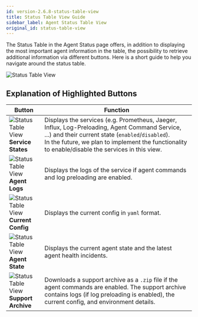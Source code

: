 ```yaml
---
id: version-2.6.8-status-table-view
title: Status Table View Guide
sidebar_label: Agent Status Table View
original_id: status-table-view
---
```


The Status Table in the Agent Status page offers, in addition to displaying the most important agent information in the table, the possibility to retrieve additional information via different buttons.
Here is a short guide to help you navigate around the status table.

![Status Table View](assets/status-table-view-ui.png)

## Explanation of Highlighted Buttons

| Button                                                                          | Function                                                                                                                                                                                                                                                   |
|---------------------------------------------------------------------------------|------------------------------------------------------------------------------------------------------------------------------------------------------------------------------------------------------------------------------------------------------------|
| ![Status Table View](assets/service-states-btn.png)<br /> **Service States**    | Displays the services (e.g. Prometheus, Jaeger, Influx, Log-Preloading, Agent Command Service, ...) and their current state (`enabled`/`disabled`).<br />In the future, we plan to implement the functionality to enable/disable the services in this view. |
| ![Status Table View](assets/logs-btn.png)<br /> **Agent Logs**                  | Displays the logs of the service if agent commands and log preloading are enabled.                                                                                                                                                                         |
| ![Status Table View](assets/config-btn.png)<br /> **Current Config**            | Displays the current config in `yaml` format.                                                                                                                                                                           |
| ![Status Table View](assets/agent-health-icon.png)<br /> **Agent State**        | Displays the current agent state and the latest agent health incidents.                                                                                                                                                                                    |
| ![Status Table View](assets/download-archive-btn.png)<br /> **Support Archive** | Downloads a support archive as a `.zip` file if the agent commands are enabled. The support archive contains logs (if log preloading is enabled), the current config, and environment details.                                                             |
